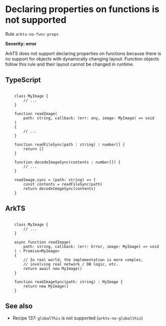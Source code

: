 #  Declaring properties on functions is not supported

Rule ``arkts-no-func-props``

**Severity: error**

ArkTS does not support declaring properties on functions because there is no
support for objects with dynamically changing layout. Function objects follow
this rule and their layout cannot be changed in runtime.


## TypeScript


```

    class MyImage {
        // ...
    }

    function readImage(
        path: string, callback: (err: any, image: MyImage) => void
    )
    {
        // ...
    }

    function readFileSync(path : string) : number[] {
        return []
    }

    function decodeImageSync(contents : number[]) {
        // ...
    }

    readImage.sync = (path: string) => {
        const contents = readFileSync(path)
        return decodeImageSync(contents)
    }

```

## ArkTS


```

    class MyImage {
        // ...
    }

    async function readImage(
        path: string, callback: (err: Error, image: MyImage) => void
    ) : Promise<MyImage>
    {
        // In real world, the implementation is more complex,
        // involving real network / DB logic, etc.
        return await new MyImage()
    }

    function readImageSync(path: string) : MyImage {
        return new MyImage()
    }

```

## See also

- Recipe 137:  ``globalThis`` is not supported (``arkts-no-globalthis``)


